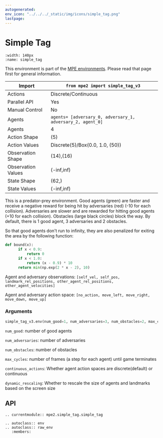 ```yaml
---
autogenerated:
env_icon: "../../../_static/img/icons/simple_tag.png"
lastpage: 
---
```


# Simple Tag

```{figure} mpe2/mpe2_simple_tag.gif
:width: 140px
:name: simple_tag
```

This environment is part of the <a href='..'>MPE environments</a>. Please read that page first for general information.

| Import             |              `from mpe2 import simple_tag_v3`              |
|--------------------|------------------------------------------------------------|
| Actions            | Discrete/Continuous                                        |
| Parallel API       | Yes                                                        |
| Manual Control     | No                                                         |
| Agents             | `agents= [adversary_0, adversary_1, adversary_2, agent_0]` |
| Agents             | 4                                                          |
| Action Shape       | (5)                                                        |
| Action Values      | Discrete(5)/Box(0.0, 1.0, (50))                            |
| Observation Shape  | (14),(16)                                                  |
| Observation Values | (-inf,inf)                                                 |
| State Shape        | (62,)                                                      |
| State Values       | (-inf,inf)                                                 |


This is a predator-prey environment. Good agents (green) are faster and receive a negative reward for being hit by adversaries (red) (-10 for each collision). Adversaries are slower and are rewarded for hitting good agents (+10 for each collision). Obstacles (large black circles) block the way. By
default, there is 1 good agent, 3 adversaries and 2 obstacles.

So that good agents don't run to infinity, they are also penalized for exiting the area by the following function:

``` python
def bound(x):
      if x < 0.9:
          return 0
      if x < 1.0:
          return (x - 0.9) * 10
      return min(np.exp(2 * x - 2), 10)
```

Agent and adversary observations: `[self_vel, self_pos, landmark_rel_positions, other_agent_rel_positions, other_agent_velocities]`

Agent and adversary action space: `[no_action, move_left, move_right, move_down, move_up]`

### Arguments

``` python
simple_tag_v3.env(num_good=1, num_adversaries=3, num_obstacles=2, max_cycles=25, continuous_actions=False, dynamic_rescaling=False)
```



`num_good`:  number of good agents

`num_adversaries`:  number of adversaries

`num_obstacles`:  number of obstacles

`max_cycles`:  number of frames (a step for each agent) until game terminates

`continuous_actions`: Whether agent action spaces are discrete(default) or continuous

`dynamic_rescaling`: Whether to rescale the size of agents and landmarks based on the screen size

## API
```{eval-rst}
.. currentmodule:: mpe2.simple_tag.simple_tag

.. autoclass:: env
.. autoclass:: raw_env
   :members:
```
